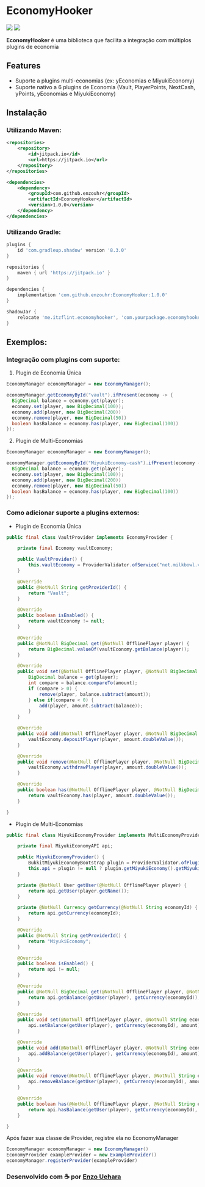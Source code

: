 # EconomyHooker

[![](https://jitpack.io/v/enzouhr/EconomyHooker.svg)](https://jitpack.io/#enzouhr/EconomyHooker)
[![](https://img.shields.io/discord/390919659874156560.svg?colorB=5865f2&label=Discord&logo=discord&logoColor=white)](https://discord.gg/PH94WbJ6ug)

**EconomyHooker** é uma biblioteca que facilita a integração com múltiplos plugins de economia

## Features

* Suporte a plugins multi-economias (ex: yEconomias e MiyukiEconomy)
* Suporte nativo a 6 plugins de Economia (Vault, PlayerPoints, NextCash, yPoints, yEconomias e MiyukiEconomy)

## Instalação

### Utilizando Maven:
```xml
<repositories>
    <repository>
        <id>jitpack.io</id>
        <url>https://jitpack.io</url>
    </repository>
</repositories>

<dependencies>
    <dependency>
        <groupId>com.github.enzouhr</groupId>
        <artifactId>EconomyHooker</artifactId>
        <version>1.0.0</version>
    </dependency>
</dependencies>
```

### Utilizando Gradle:

```groovy
plugins {
    id 'com.gradleup.shadow' version '8.3.0'
}

repositories {
    maven { url 'https://jitpack.io' }
}

dependencies {
    implementation 'com.github.enzouhr:EconomyHooker:1.0.0'
}

shadowJar {
    relocate 'me.itzflint.economyhooker', 'com.yourpackage.economyhooker'
}
```

## Exemplos:

### Integração com plugins com suporte:

1. Plugin de Economia Única
```java
EconomyManager economyManager = new EconomyManager();

economyManager.getEconomyById("vault").ifPresent(economy -> {
  BigDecimal balance = economy.get(player); 
  economy.set(player, new BigDecimal(100));
  economy.add(player, new BigDecimal(200))
  economy.remove(player, new BigDecimal(50))
  boolean hasBalance = economy.has(player, new BigDecimal(100))
});
```

2. Plugin de Multi-Economias
```java
EconomyManager economyManager = new EconomyManager();

economyManager.getEconomyById("MiyukiEconomy-cash").ifPresent(economy -> {
  BigDecimal balance = economy.get(player); 
  economy.set(player, new BigDecimal(100));
  economy.add(player, new BigDecimal(200))
  economy.remove(player, new BigDecimal(50))
  boolean hasBalance = economy.has(player, new BigDecimal(100))
});
```

### Como adicionar suporte a plugins externos:
* Plugin de Economia Única
```java
public final class VaultProvider implements EconomyProvider {

    private final Economy vaultEconomy;

    public VaultProvider() {
        this.vaultEconomy = ProviderValidator.ofService("net.milkbowl.vault.economy.Economy"); 
    }

    @Override
    public @NotNull String getProviderId() {
        return "Vault";
    }

    @Override
    public boolean isEnabled() {
        return vaultEconomy != null;
    }

    @Override
    public @NotNull BigDecimal get(@NotNull OfflinePlayer player) {
        return BigDecimal.valueOf(vaultEconomy.getBalance(player));
    }

    @Override
    public void set(@NotNull OfflinePlayer player, @NotNull BigDecimal amount) {
        BigDecimal balance = get(player);
        int compare = balance.compareTo(amount);
        if (compare > 0) {
            remove(player, balance.subtract(amount));
        } else if(compare < 0) {
            add(player, amount.subtract(balance));
        }
    }

    @Override
    public void add(@NotNull OfflinePlayer player, @NotNull BigDecimal amount) {
        vaultEconomy.depositPlayer(player, amount.doubleValue());
    }

    @Override
    public void remove(@NotNull OfflinePlayer player, @NotNull BigDecimal amount) {
        vaultEconomy.withdrawPlayer(player, amount.doubleValue());
    }

    @Override
    public boolean has(@NotNull OfflinePlayer player, @NotNull BigDecimal amount) {
        return vaultEconomy.has(player, amount.doubleValue());
    }

}
```

* Plugin de Multi-Economias
```java
public final class MiyukiEconomyProvider implements MultiEconomyProvider {

    private final MiyukiEconomyAPI api;

    public MiyukiEconomyProvider() {
        BukkitMiyukiEconomyBootstrap plugin = ProviderValidator.ofPlugin("MiyukiEconomy", "app.miyuki.miyukieconomy.bukkit.BukkitMiyukiEconomyBootstrap");
        this.api = plugin != null ? plugin.getMiyukiEconomy().getMiyukiEconomyAPI() : null;
    }

    private @NotNull User getUser(@NotNull OfflinePlayer player) {
        return api.getUser(player.getName());
    }

    private @NotNull Currency getCurrency(@NotNull String economyId) {
        return api.getCurrency(economyId);
    }

    @Override
    public @NotNull String getProviderId() {
        return "MiyukiEconomy";
    }

    @Override
    public boolean isEnabled() {
        return api != null;
    }

    @Override
    public @NotNull BigDecimal get(@NotNull OfflinePlayer player, @NotNull String economyId) {
        return api.getBalance(getUser(player), getCurrency(economyId));
    }

    @Override
    public void set(@NotNull OfflinePlayer player, @NotNull String economyId, @NotNull BigDecimal amount) {
        api.setBalance(getUser(player), getCurrency(economyId), amount);
    }

    @Override
    public void add(@NotNull OfflinePlayer player, @NotNull String economyId, @NotNull BigDecimal amount) {
        api.addBalance(getUser(player), getCurrency(economyId), amount);
    }

    @Override
    public void remove(@NotNull OfflinePlayer player, @NotNull String economyId, @NotNull BigDecimal amount) {
        api.removeBalance(getUser(player), getCurrency(economyId), amount);
    }

    @Override
    public boolean has(@NotNull OfflinePlayer player, @NotNull String economyId, @NotNull BigDecimal amount) {
        return api.hasBalance(getUser(player), getCurrency(economyId), amount);
    }

}
```

Após fazer sua classe de Provider, registre ela no EconomyManager

```java
EconomyManager economyManager = new EconomyManager()
EconomyProvider exampleProvider = new ExampleProvider()
economyManager.registerProvider(exampleProvider)
```

### Desenvolvido com ☕ por [Enzo Uehara](https://github.com/enzouhr)
